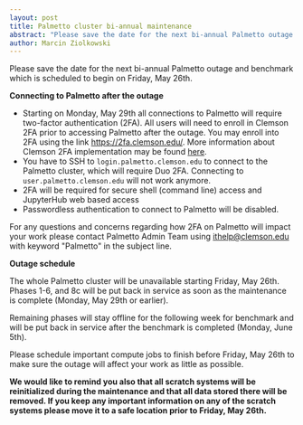 ```yaml
---
layout: post
title: Palmetto cluster bi-annual maintenance 
abstract: "Please save the date for the next bi-annual Palmetto outage and benchmark which is scheduled to begin on Friday, May 26th." 
author: Marcin Ziolkowski
---
```


Please save the date for the next bi-annual Palmetto outage and
benchmark which is scheduled to begin on Friday, May 26th.

**Connecting to Palmetto after the outage**   

- Starting on Monday, May 29th all connections to Palmetto will require two-factor authentication (2FA). All users will need to enroll in Clemson 2FA prior to accessing Palmetto after the outage. You may enroll into 2FA using the link <https://2fa.clemson.edu/>. More information about Clemson 2FA implementation may be found [here](http://ccit.clemson.edu/support/faculty-staff/two-factor-authentication/).
- You have to SSH to `login.palmetto.clemson.edu` to connect to the Palmetto cluster, which will require Duo 2FA. Connecting to `user.palmetto.clemson.edu` will not work anymore.  
- 2FA will be required for secure shell (command line) access and JupyterHub web based access 
- Passwordless authentication to connect to Palmetto will be disabled.

For any questions and concerns regarding how 2FA on Palmetto will 
impact your work please contact Palmetto Admin Team using 
<ithelp@clemson.edu> with keyword "Palmetto" in the subject line. 

**Outage schedule**

The whole Palmetto cluster will be unavailable starting Friday,
May 26th. Phases 1-6, and 8c will be put back in service 
as soon as the maintenance is complete (Monday, May 29th or 
earlier).

Remaining phases will stay offline for the following week for 
benchmark and will be put back in service after the benchmark is 
completed (Monday, June 5th).

Please schedule important compute jobs to finish before Friday,
May 26th to make sure the outage will affect your work as little
as possible.

**We would like to remind you also that all scratch systems will
be reinitialized during the maintenance and that all data stored
there will be removed. If you keep any important information on any
of the scratch systems please move it to a safe location prior to
Friday, May 26th.**
